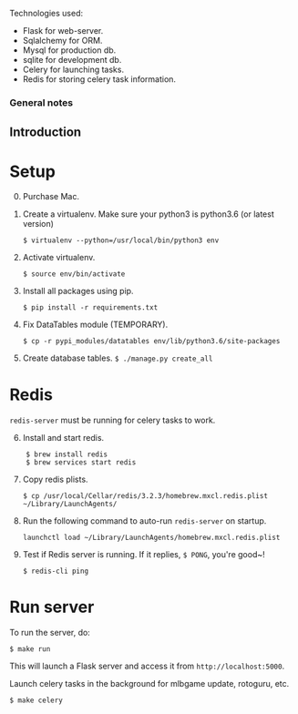 Technologies used:

* Flask for web-server.
* Sqlalchemy for ORM.
* Mysql for production db.
* sqlite for development db.
* Celery for launching tasks.
* Redis for storing celery task information.

### General notes

## Introduction

# Setup
0. Purchase Mac.

1. Create a virtualenv. Make sure your python3 is python3.6 (or latest version)

    `$ virtualenv --python=/usr/local/bin/python3 env`

2. Activate virtualenv.

	`$ source env/bin/activate` 

3. Install all packages using pip.
    
    `$ pip install -r requirements.txt`

4. Fix DataTables module (TEMPORARY).
 
    `$ cp -r pypi_modules/datatables env/lib/python3.6/site-packages`

5. Create database tables.
    `$ ./manage.py create_all`


# Redis

`redis-server` must be running for celery tasks to work. 

6. Install and start redis.

~~~
    $ brew install redis
    $ brew services start redis
~~~
    

7. Copy redis plists.

    `$ cp /usr/local/Cellar/redis/3.2.3/homebrew.mxcl.redis.plist ~/Library/LaunchAgents/`

8. Run the following command to auto-run `redis-server` on startup.
    
    `launchctl load ~/Library/LaunchAgents/homebrew.mxcl.redis.plist`

9. Test if Redis server is running. If it replies, `$ PONG`, you're good~!
    
    `$ redis-cli ping`




# Run server

To run the server, do:

`$ make run`

This will launch a Flask server and access it from `http://localhost:5000`.

Launch celery tasks in the background for mlbgame update, rotoguru, etc.
   
`$ make celery`